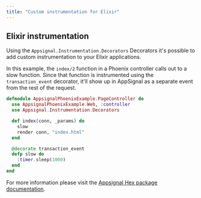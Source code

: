 ```yaml
---
title: "Custom instrumentation for Elixir"
---
```


## Elixir instrumentation

Using the `Appsignal.Instrumentation.Decorators` Decorators it's possible to
add custom instrumentation to your Elixir applications.

In this example, the `index/2` function in a Phoenix controller calls out to
a slow function. Since that function is instrumented using the
`transaction_event` decorator, it'll show up in AppSignal as a separate event
from the rest of the request.

```elixir
defmodule AppsignalPhoenixExample.PageController do
  use AppsignalPhoenixExample.Web, :controller
  use Appsignal.Instrumentation.Decorators

  def index(conn, _params) do
    slow
    render conn, "index.html"
  end

  @decorate transaction_event
  defp slow do
    :timer.sleep(1000)
  end
end
```

For more information please visit the [Appsignal Hex package
documentation](https://hexdocs.pm/appsignal/).
